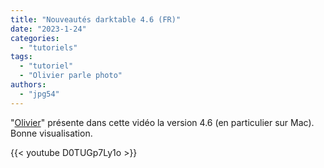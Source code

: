 ```yaml
---
title: "Nouveautés darktable 4.6 (FR)"
date: "2023-1-24"
categories:
  - "tutoriels"
tags:
  - "tutoriel"
  - "Olivier parle photo"
authors:
  - "jpg54"  
---
```

"[Olivier](https://www.youtube.com/@olivierparlephoto)" présente dans cette vidéo la version 4.6 (en particulier sur Mac).
Bonne visualisation.

{{< youtube D0TUGp7Ly1o >}}
